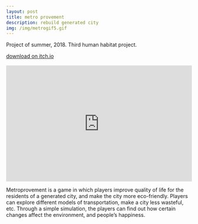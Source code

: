 ```yaml
---
layout: post
title: metro provement
description: rebuild generated city
img: /img/metrogif5.gif
---
```


Project of summer, 2018. Third human habitat project.

<a href="https://melissaran.itch.io/metroprovement">
<span class="biglink">
    download on itch.io
</span>
</a>

<div class="img_row">
	<img class="col one" src="{{ site.baseurl }}/img/metrogif4.gif" alt="" title="screenshot"/>
	<img class="col one" src="{{ site.baseurl }}/img/metrogif5.gif" alt="" title="screenshot"/>
	<img class="col one" src="{{ site.baseurl }}/img/metrogif7.gif" alt="" title="screenshot"/>
</div>
<iframe width="100%" height="315" src="https://www.youtube.com/embed/YJCNKWUNREg" frameborder="0" allow="accelerometer; autoplay; encrypted-media; gyroscope; picture-in-picture" allowfullscreen></iframe>

Metroprovement is a game in which players improve quality of life for the residents of a generated city, and make the city more eco-friendly. Players can explore different models of transportation, make a city less wasteful, etc. Through a simple simulation, the players can find out how certain changes affect the environment, and people’s happiness.

<div class="img_row">
	<img class="col three" src="{{ site.baseurl }}/img/monoscreenshot1.png" alt="" title="screenshot"/>
</div>
<div class="img_row">
	<img class="col three" src="{{ site.baseurl }}/img/monoscreenshot2.png" alt="" title="screenshot"/>
</div>
<div class="img_row">
	<img class="col three" src="{{ site.baseurl }}/img/monoscreenshot3.png" alt="" title="screenshot"/>
</div>
<div class="img_row">
	<img class="col three" src="{{ site.baseurl }}/img/monoscreenshot5.png" alt="" title="screenshot"/>
</div>
